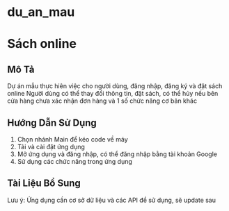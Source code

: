 # du_an_mau
# Sách online


## Mô Tả
Dự án mẫu thực hiên việc cho người dùng, đăng nhập, đăng ký và đặt sách online
Người dùng có thể thay đổi thông tin, đặt sách, có thể hủy nếu bên cửa hàng chưa xác nhận đơn hàng và 1 số chức năng cơ bản khác

## Hướng Dẫn Sử Dụng

1. Chọn nhánh Main để kéo code về máy
2. Tải và cài đặt ứng dụng
3. Mở ứng dụng và đăng nhập, có thể đăng nhập bằng tài khoản Google
4. Sử dụng các chức năng trong ứng dụng

## Tài Liệu Bổ Sung 

Lưu ý: Ứng dụng cần cơ sở dữ liệu và các API để sử dụng, sẽ update sau
